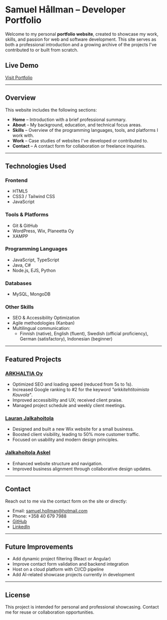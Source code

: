 # Samuel Hållman – Developer Portfolio

Welcome to my personal **portfolio website**, created to showcase my work, skills, and passion for web and software development. This site serves as both a professional introduction and a growing archive of the projects I've contributed to or built from scratch.

## Live Demo

 [Visit Portfolio](https://samuelhaiiman.github.io/portfolio/)  

---

## Overview

This website includes the following sections:

- **Home** – Introduction with a brief professional summary.
- **About** – My background, education, and technical focus areas.
- **Skills** – Overview of the programming languages, tools, and platforms I work with.
- **Work** – Case studies of websites I've developed or contributed to.
- **Contact** – A contact form for collaboration or freelance inquiries.

---

## Technologies Used

### Frontend
- HTML5
- CSS3 / Tailwind CSS
- JavaScript

### Tools & Platforms
- Git & GitHub
- WordPress, Wix, Planeetta Oy
- XAMPP

### Programming Languages
- JavaScript, TypeScript
- Java, C#
- Node.js, EJS, Python

### Databases
- MySQL, MongoDB

### Other Skills
- SEO & Accessibility Optimization
- Agile methodologies (Kanban)
- Multilingual communication:  
  - Finnish (native), English (fluent), Swedish (official proficiency), German (satisfactory), Indonesian (beginner)

---

## Featured Projects

### [ARKHALTIA Oy](https://www.arkhaltia.fi/)
- Optimized SEO and loading speed (reduced from 5s to 1s).
- Increased Google ranking to #2 for the keyword *"arkkitehtitoimisto Kouvola"*.
- Improved accessibility and UX; received client praise.
- Managed project schedule and weekly client meetings.

### [Lauran Jalkahoitola](https://www.lauranjalkahoito.com/)
- Designed and built a new Wix website for a small business.
- Boosted client visibility, leading to 50% more customer traffic.
- Focused on usability and modern design principles.

### [Jalkahoitola Askel](https://jalkahoitola-askel.fi/Etusivu/)
- Enhanced website structure and navigation.
- Improved business alignment through collaborative design updates.

---

## Contact

Reach out to me via the contact form on the site or directly:

-  Email: [samuel.hollman@hotmail.com](mailto:samuel.hollman@hotmail.com)
-  Phone: +358 40 679 7988
-  [GitHub](https://github.com/SamuelhaIIman)
-  [LinkedIn](https://www.linkedin.com/in/samuel-h%C3%A5llman-131217266/)

---

## Future Improvements

- Add dynamic project filtering (React or Angular)
- Improve contact form validation and backend integration
- Host on a cloud platform with CI/CD pipeline
- Add AI-related showcase projects currently in development

---

## License

This project is intended for personal and professional showcasing. Contact me for reuse or collaboration opportunities.
